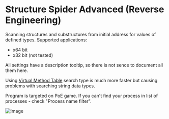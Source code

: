 # Structure Spider Advanced (Reverse Engineering)

Scanning structures and substructures from initial address for values of defined types.
Supported applications:
- x64 bit
- x32 bit (not tested)

All settings have a description tooltip, so there is not sence to document all them here.

Using [Virtual Method Table](https://en.wikipedia.org/wiki/Virtual_method_table) search type is much more faster but causing problems with searching string data types.

Program is targeted on PoE game. If you can't find your process in list of processes  - check "Process name filter".

![Image](https://raw.githubusercontent.com/Stridemann/StructureSpiderAdvanced/master/Screenshot.png)
